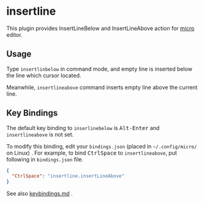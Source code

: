 # insertline

This plugin provides InsertLineBelow and InsertLineAbove action for [micro](https://micro-editor.github.io/) editor.

## Usage

Type `insertlinbelow` in command mode, and empty line is inserted below the line which cursor located.

Meanwhile, `insertlineabove` command inserts empty line above the current line.

## Key Bindings

The default key binding to `inserlinebelow` is <kbd>Alt-Enter</kbd> and `insertlineabove` is not set.

To modify this binding, edit your `bindings.json` (placed in `~/.config/micro/` on Linux)
. For example, to bind <kbd>CtrlSpace</kbd> to `insertlineabove`, put following in `bindings.json` file.

```json
{
  "CtrlSpace": "insertline.insertLineAbove"
}
```

See also [keybindings.md](https://github.com/zyedidia/micro/blob/master/runtime/help/keybindings.md) .
